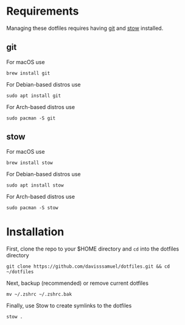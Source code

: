 # Requirements

Managing these dotfiles requires having [git](https://git-scm.com/) and [stow](https://www.gnu.org/software/stow/) installed.

## git

For macOS use

```
brew install git
```

For Debian-based distros use

```
sudo apt install git
```

For Arch-based distros use

```
sudo pacman -S git
```

## stow

For macOS use

```
brew install stow
```

For Debian-based distros use

```
sudo apt install stow
```

For Arch-based distros use

```
sudo pacman -S stow
```

# Installation

First, clone the repo to your $HOME directory and `cd` into the dotfiles directory

```
git clone https://github.com/davisssamuel/dotfiles.git && cd ~/dotfiles
```

Next, backup (recommended) or remove current dotfiles 

```
mv ~/.zshrc ~/.zshrc.bak
```

Finally, use Stow to create symlinks to the dotfiles

```
stow .
```
